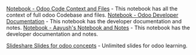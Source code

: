 [Notebook - Odoo Code Context and Files](https://notebooklm.google.com/notebook/6d0d1658-55a2-4ab1-bc8e-5836e158a843) - This notebook has all the context of full odoo Codebase and files.
[Notebook - Odoo Developer Documentation](https://notebooklm.google.com/notebook/8559ed3d-7e34-42d8-a506-560bc03dd2ef) - This notebook has the developer documentation and notes.
[Notebook - Aayush's Notebook and Notes](https://notebooklm.google.com/notebook/6d15eeec-b29a-42c3-8d70-9187010d27a9) - This notebook has the developer documentation and notes.

[Slideshare Slides for odoo concepts](https://www.slideshare.net/sroogalal/odoo-build-module-security-orm) - Unlimited slides for odoo learning.
